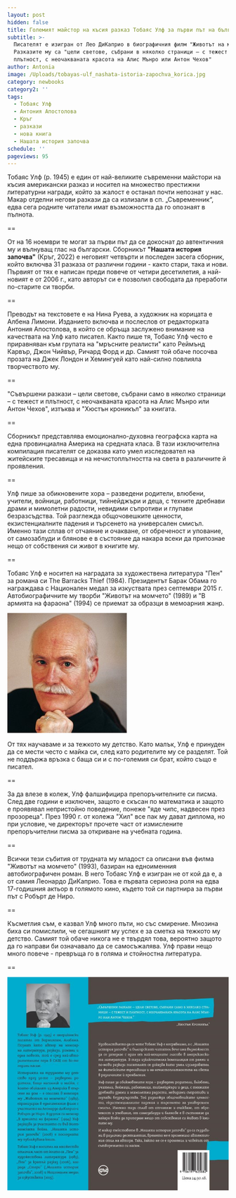 ```yaml
---
layout: post
hidden: false
title: Големият майстор на късия разказ Тобаяс Улф за първи път на български
subtitle: >-
  Писателят е изигран от Лео ДиКаприо в биографичния филм "Животът на момчето".
  Разказите му са "цели светове, събрани в няколко страници – с тежест и
  плътност, с неочакваната красота на Алис Мънро или Антон Чехов"
author: Antonia
image: /Uploads/tobayas-ulf_nashata-istoria-zapochva_korica.jpg
category: newbooks
category2: ''
tags:
  - Тобаяс Улф
  - Антония Апостолова
  - Кръг
  - разкази
  - нова книга
  - Нашата история започва
schedule: ''
pageviews: 95
---
```

Тобаяс Улф (р. 1945) е един от най-великите съвременни майстори на късия американски разказ и носител на множество престижни литературни награди, който за жалост е останал почти непознат у нас. Макар отделни негови разкази да са излизали в сп. „Съвременник“, едва сега родните читатели имат възможността да го опознаят в пълнота. 

\==

От на 16 ноември те могат за първи път да се докоснат до автентичния му и вълнуващ глас на български. Сборникът **"Нашата история започва"** (Кръг, 2022) е неговият четвърти и последен засега сборник, който включва 31 разказа от различни години - както стари, така и нови. Първият от тях е написан преди повече от четири десетилетия, а най-новият е от 2006 г., като авторът си е позволил свободата да преработи по-старите си творби.

\==

Преводът на текстовете е на Нина Руева, а художник на корицата е Албена Лимони. Изданието включва и послеслов от редакторката Антония Апостолова, в който се обръща заслужено внимание на качествата на Улф като писател. Както пише тя, Тобаяс Улф често е приравняван към групата на "мръсните реалисти" като Реймънд Карвър, Джон Чийвър, Ричард Форд и др. Самият той обаче посочва прозата на Джек Лондон и Хемингуей като най-силно повлияла творчеството му.

\==

"Съвършени разкази – цели светове, събрани само в няколко страници – с тежест и плътност, с неочакваната красота на Алис Мънро или Антон Чехов", изтъква и "Хюстън кроникъл" за книгата.

\==

Сборникът представлява емоционално-духовна географска карта на една провинциална Америка на средната класа. В тази изключителна компилация писателят се доказва като умел изследовател на житейските тресавища и на нечистоплътността на света в различните й проявления. 

\==

Улф пише за обикновените хора – разведени родители, влюбени, учители, войници, работници, тийнейджъри и деца, с техните дребнави драми и мимолетни радости, невидими съпротиви и глупави безразсъдства. Той разглежда общочовешките ценности, екзистенциалните падения и търсенето на универсален смисъл. Именно тази сплав от отчаяние и очакване, от обреченост и упование, от самозаблуди и блянове е в състояние да накара всеки да припознае нещо от собствения си живот в книгите му. 

\==

Тобаяс Улф е носител на наградата за художествена литература "Пен" за романа си The Barracks Thief (1984). Президентът Барак Обама го награждава с Национален медал за изкуствата през септември 2015 г. Автобиографичните му творби "Животът на момчето" (1989) и "В армията на фараона" (1994) се приемат за образци в мемоарния жанр. 

![](/Uploads/wolff-photo.jpg)

От тях научаваме и за тежкото му детство. Като малък, Улф е принуден да се мести често с майка си, след като родителите му се разделят. Той не поддържа връзка с баща си и с по-големия си брат, който също е писател. 

\==

За да влезе в колеж, Улф фалшифицира препоръчителните си писма. След две години е изключен, защото е скъсан по математика и защото е проявявал непристойно поведение, понеже "яде чипс, надвесен през прозореца". През 1990 г. от колежа "Хил" все пак му дават диплома, но при условие, че директорът прочете част от измислените препоръчителни писма за откриване на учебната година.

\==

Всички тези събития от трудната му младост са описани във филма "Животът на момчето" (1993), базиран на едноименния автобиографичен роман. В него Тобаяс Улф е изигран не от кой да е, а от самия Леонардо ДиКаприо. Това е първата сериозна роля на едва 17-годишния актьор в голямото кино, където той си партнира за първи път с Робърт де Ниро.

\==

Късметлия съм, е казвал Улф много пъти, но със смирение. Мнозина биха си помислили, че сегашният му успех е за сметка на тежкото му детство. Самият той обаче никога не е твърдял това, вероятно защото да го направи би означавало да се самосъжалява. Улф прави нещо много повече - превръща го в голяма и стойностна литература.

\=﻿=

![](/Uploads/nashata-istoria-zapochvaraztvor.jpg)